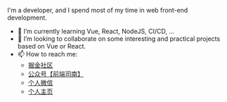 I'm a developer, and I spend most of my time in web front-end development.

- 🌱 I’m currently learning Vue, React, NodeJS, CI/CD, ...
- 👯 I’m looking to collaborate on some interesting and practical projects based on Vue or React.
- 📫 How to reach me: 
  - [掘金社区](https://juejin.im/user/2752832847753085/posts)
  - [公众号【前端司南】](http://qncdn.wbjiang.cn/%E5%89%8D%E7%AB%AF%E5%8F%B8%E5%8D%97%E5%90%8D%E7%89%87%E5%B8%A6%E5%BE%AE%E4%BF%A1.png)
  - [个人微信](http://qncdn.wbjiang.cn/%E4%B8%AA%E4%BA%BA%E4%BA%8C%E7%BB%B4%E7%A0%81.jpg)
  - [个人主页](https://www.wbjiang.cn/)
